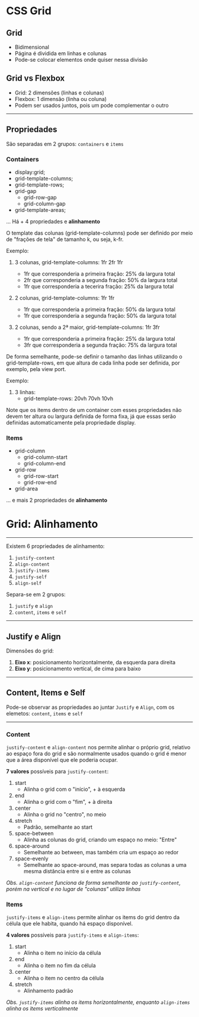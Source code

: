 # CSS Grid

## Grid

- Bidimensional
- Página é dividida em linhas e colunas
- Pode-se colocar elementos onde quiser nessa divisão

## Grid vs Flexbox

- Grid: 2 dimensões (linhas e colunas)
- Flexbox: 1 dimensão (linha ou coluna)
- Podem ser usados juntos, pois um pode complementar o outro
---
## Propriedades
São separadas em 2 grupos:
`containers` e `items`
### Containers

- display:grid;
- grid-template-columns;
- grid-template-rows;
- grid-gap
    - grid-row-gap
    - grid-column-gap
- grid-template-areas;

... Há + 4 propriedades e **alinhamento**

O template das colunas (grid-template-columns) pode ser definido
por meio de "frações de tela" de tamanho k, ou seja, k-fr. 

Exemplo:

1. 3 colunas, grid-template-columns: 1fr 2fr 1fr
    - 1fr que corresponderia a primeira fração: 25% da largura total
    - 2fr que corresponderia a segunda fração: 50% da largura total
    - 1fr que corresponderia a tecerira fração: 25% da largura total

2. 2 colunas, grid-template-columns: 1fr 1fr
    - 1fr que corresponderia a primeira fração: 50% da largura total
    - 1fr que corresponderia a segunda fração: 50% da largura total

3. 2 colunas, sendo a 2ª maior, grid-template-columns: 1fr 3fr
    - 1fr que corresponderia a primeira fração: 25% da largura total
    - 3fr que corresponderia a segunda fração: 75% da largura total 

De forma semelhante, pode-se definir o tamanho das linhas utilizando
o grid-template-rows, em que altura de cada linha pode ser definida, 
por exemplo, pela view port.

Exemplo:

1. 3 linhas:
    - grid-template-rows: 20vh 70vh 10vh

Note que os items dentro de  um container com esses propriedades não 
devem ter altura ou largura definida de forma fixa, já que essas serão
definidas automaticamente pela propriedade display.

### Items

- grid-column
    - grid-column-start
    - grid-column-end
- grid-row
    - grid-row-start
    - grid-row-end
- grid-area

... e mais 2 propriedades de **alinhamento**

# Grid: Alinhamento
---

Existem 6 propriedades de alinhamento:
1. `justify-content`
2. `align-content`
3. `justify-items`
4. `justify-self`
5. `align-self`

Separa-se em 2 grupos:
1. `justify` e `align`
2. `content`, `items` e `self`

---

## Justify e Align

Dimensões do grid:
1. **Eixo x**: posicionamento horizontalmente, da esquerda para direita
2. **Eixo y**: posicionamento vertical, de cima para baixo

---

## Content, Items e Self
Pode-se observar as propriedades ao juntar `Justify` e `Align`, com os elemetos:  `content`, `items` e `self`

---

### Content
`justify-content` e `align-content` nos permite alinhar o próprio grid, relativo ao espaço fora do grid e são normalmente usados quando o grid 
é menor que a área disponível que ele poderia ocupar.  

**7 valores** possíveis para `justify-content`:
1. start 
    - Alinha o grid com o "início", + à esquerda 
2. end 
    - Alinha o grid com o "fim", + à direita
3. center 
    - Alinha o grid no "centro", no meio 
4. stretch 
    - Padrão, semelhante ao start
5. space-between 
    - Alinha as colunas do grid, criando um espaço no meio: "Entre"
6. space-around 
    - Semelhante ao between, mas também cria um espaço ao redor 
7. space-evenly
    - Semelhante ao space-around, mas separa todas as colunas a uma mesma distância entre si e entre as colunas

*Obs. `align-content` funciona de forma semelhante ao `justify-content`, porém na vertical e no lugar de "colunas" utiliza linhas*

### Items

`justify-items` e `align-items` permite alinhar os items do grid dentro da célula que ele habita, quando há espaço disponível.


**4 valores** possíveis para `justify-items` e `align-items`:
1. start
    - Alinha o item no início da célula
2. end
    - Alinha o item no fim da célula
3. center
    - Alinha o item no centro da célula
4. stretch
    - Alinhamento padrão

*Obs. `justify-items` alinha os items horizontalmente, enquanto `align-items` alinha os items verticalmente*



